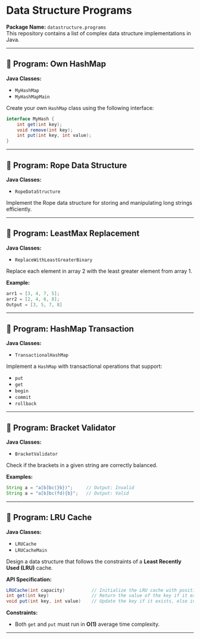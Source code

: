 # Data Structure Programs

**Package Name:** `datastructure.programs`  
This repository contains a list of complex data structure implementations in Java.

---

## 📌 Program: Own HashMap

**Java Classes:**
- `MyHashMap`
- `MyHashMapMain`

Create your own `HashMap` class using the following interface:

```java
interface MyHash {
    int get(int key);
    void remove(int key);
    int put(int key, int value);
}
```

---

## 📌 Program: Rope Data Structure

**Java Classes:**
- `RopeDataStructure`

Implement the Rope data structure for storing and manipulating long strings efficiently.

---

## 📌 Program: LeastMax Replacement

**Java Classes:**
- `ReplaceWithLeastGreaterBinary`

Replace each element in array 2 with the least greater element from array 1.

**Example:**

```java
arr1 = [3, 4, 7, 5];
arr2 = [2, 4, 6, 8];
Output = [3, 5, 7, 8]
```

---

## 📌 Program: HashMap Transaction

**Java Classes:**
- `TransactionalHashMap`

Implement a `HashMap` with transactional operations that support:

- `put`
- `get`
- `begin`
- `commit`
- `rollback`

---

## 📌 Program: Bracket Validator

**Java Classes:**
- `BracketValidator`

Check if the brackets in a given string are correctly balanced.

**Examples:**

```java
String a = "a[b]bc(}b})";     // Output: Invalid
String a = "a[b]bc(fd){b}";   // Output: Valid
```

---

## 📌 Program: LRU Cache

**Java Classes:**
- `LRUCache`
- `LRUCacheMain`

Design a data structure that follows the constraints of a **Least Recently Used (LRU)** cache.

**API Specification:**

```java
LRUCache(int capacity)          // Initialize the LRU cache with positive size capacity.
int get(int key)                // Return the value of the key if it exists, else return -1.
void put(int key, int value)    // Update the key if it exists, else insert. Evict LRU if over capacity.
```

**Constraints:**
- Both `get` and `put` must run in **O(1)** average time complexity.

---
